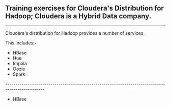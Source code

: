 <h2> Training exercises for Cloudera's Distribution for Hadoop; Cloudera is a Hybrid Data company. </h2>

-------------------------------------------------------------------------------------------------

<p>Cloudera's distribution for Hadoop provides a number of services</p> 
<p> This includes:- </p>
<ul>
         <li>HBase</li>
         <li>Hue</li>
         <li>Impala</li>
         <li>Oozie</li>
         <li>Spark</li>
      </ul>
 <p>-------------------------------------------------------------------------------------------------</p>
 <ul><li>HBase</li></ul>

